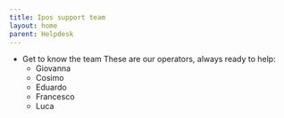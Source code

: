 ```yaml
---
title: Ipos support team
layout: home
parent: Helpdesk
---
```


* Get to know the team
These are our operators, always ready to help:
   - Giovanna
   - Cosimo
   - Eduardo
   - Francesco
   - Luca
